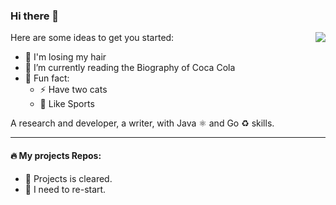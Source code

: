 ### Hi there 👋

<!--  <img align="right" src="https://github-readme-stats.vercel.app/api?username=byebyehair&title_color=fff&text_color=fff&icon_color=ccc&bg_color=000&hide_title=true&show_icons=true" /> -->


<!--  **byebyehair/byebyehair** is a ✨ _special_ ✨ repository because its `README.md` (this file) appears on your GitHub profile. -->

<img align="right" src="https://github-readme-stats.vercel.app/api?username=byebyehair&show_icons=true&count_private=true&hide_border=true&cache_seconds=1900"/> 

Here are some ideas to get you started:


- 🌱 I'm losing my hair
- 💬 I’m currently reading the Biography of Coca Cola
- 👨‍ Fun fact: 
  - ⚡ Have two cats
  - 🥊 Like Sports
  


<!-- [![byebyehair github stats](https://github-readme-stats.vercel.app/api?username=byebyehair)](https://github.com/byebyehair) -->

A research and developer, a writer, with Java ⚛️ and Go ♻️ skills.

---

<!-- #### 🔥 Contact Me: 
- EMAIL: [byehair@163.com](byehair@163.com)
- TELEGRAM: [hairbyebye](https://t.me/hairbyebye) -->

#### 🔥 My projects Repos:
- 🌱 Projects is cleared.
- 🔰 I need to re-start.
